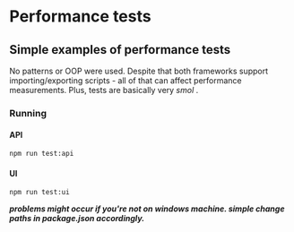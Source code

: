 # Performance tests

## Simple examples of performance tests
No patterns or OOP were used. Despite that both frameworks support importing/exporting scripts - all of that can affect performance measurements. 
Plus, tests are basically very _smol_ .

### Running

#### API 
```
npm run test:api
```

#### UI
```
npm run test:ui
```

***problems might occur if you're not on windows machine. simple change paths in package.json accordingly.***